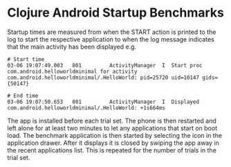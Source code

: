 # Clojure Android Startup Benchmarks

Startup times are measured from when the START action is printed to the log to start the respective application to when the log message indicates that the main activity has been displayed e.g.

```
# Start time
03-06 19:07:49.003   801         ActivityManager  I  Start proc com.android.helloworldminimal for activity com.android.helloworldminimal/.HelloWorld: pid=25720 uid=10147 gids={50147}

# End time
03-06 19:07:50.653   801         ActivityManager  I  Displayed com.android.helloworldminimal/.HelloWorld: +1s664ms
```

The app is installed before each trial set. The phone is then restarted and left alone for at least two minutes to let any applications that start on boot load. The benchmark application is then started by selecting the icon in the application drawer. After it displays it is closed by swiping the app away in the recent applications list. This is repeated for the number of trials in the trial set.
